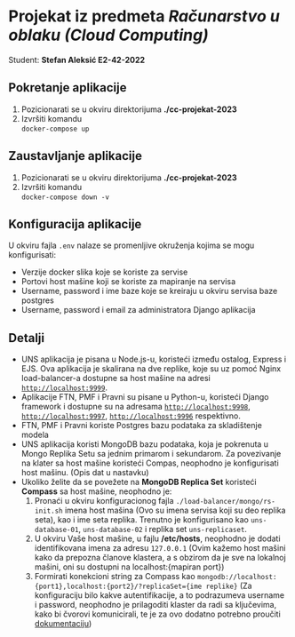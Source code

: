 <h1>Projekat iz predmeta <em>Računarstvo u oblaku (Cloud Computing)</em></h1>
<p>Student: <strong>Stefan Aleksić E2-42-2022</strong></p>

<h2>Pokretanje aplikacije</h2>
<ol>
  <li>Pozicionarati se u okviru direktorijuma <strong>./cc-projekat-2023</strong></li>
  <li>Izvršiti komandu</br>
    <code>docker-compose up</code>
  </li>
</ol>

<h2>Zaustavljanje aplikacije</h2>
<ol>
  <li>Pozicionarati se u okviru direktorijuma <strong>./cc-projekat-2023</strong></li>
  <li>Izvršiti komandu</br>
    <code>docker-compose down -v</code>
  </li>
</ol>

<h2>Konfiguracija aplikacije</h2>
<p>U okviru fajla <code>.env</code> nalaze se promenljive okruženja kojima se mogu konfigurisati:
<ul>
  <li>Verzije docker slika koje se koriste za servise</li>
  <li>Portovi host mašine koji se koriste za mapiranje na servisa</li>
  <li>Username, password i ime baze koje se kreiraju u okviru servisa baze postgres</li>
  <li>Username, password i email za administratora Django aplikacija</li>
</ul>

<h2>Detalji</h2>
<ul>
  <li>UNS aplikacija je pisana u Node.js-u, koristeći između ostalog, Express i EJS. Ova aplikacija je skalirana na dve replike, koje su uz pomoć Nginx load-balancer-a dostupne sa host mašine na adresi <a href="http://localhost:9999"><code>http://localhost:9999</code></a>.</li>
  <li>Aplikacije FTN, PMF i Pravni su pisane u Python-u, koristeći Django framework i dostupne su na adresama <a href="http://localhost:9998"><code>http://localhost:9998</code></a>, <a href="http://localhost:9997"><code>http://localhost:9997</code></a>, <a href="http://localhost:9996"><code>http://localhost:9996</code></a> respektivno. </li>
  <li>FTN, PMF i Pravni koriste Postgres bazu podataka za skladištenje modela</li>
  <li>UNS aplikacija koristi MongoDB bazu podataka, koja je pokrenuta u Mongo Replika Setu sa jednim primarom i sekundarom. Za povezivanje na klater sa host mašine koristeći Compas, neophodno je konfigurisati host mašinu. (Opis dat u nastavku)</li>
  <li>Ukoliko želite da se povežete na <strong>MongoDB Replica Set</strong> koristeći <strong>Compass</strong> sa host mašine, neophodno je:
    <ol>
      <li>Pronaći u okviru konfiguracionog fajla <code>./load-balancer/mongo/rs-init.sh</code> imena host mašina (Ovo su imena servisa koji su deo replika seta), kao i ime seta replika. Trenutno je konfigurisano kao <code>uns-database-01</code>, <code>uns-database-02</code> i replika set <code>uns-replicaset</code>.
      </li>
      <li>U okviru Vaše host mašine, u fajlu <strong>/etc/hosts</strong>, neophodno je dodati identifikovana imena za adresu <code>127.0.0.1</code> (Ovim kažemo host mašini kako da prepozna članove klastera, a s obzirom da je sve na lokalnoj mašini, oni su dostupni na localhost:{mapiran port})
      </li>
      <li>Formirati konekcioni string za <string>Compass</string> kao <code>mongodb://localhost:{port1},localhost:{port2}/?replicaSet={ime replike}</code> (Za konfiguraciju bilo kakve autentifikacije, a to podrazumeva username i password, neophodno je prilagoditi klaster da radi sa ključevima, kako bi čvorovi komunicirali, te je za ovo dodatno potrebno proučiti <a href="https://www.mongodb.com/docs/manual/tutorial/deploy-replica-set-with-keyfile-access-control/">dokumentaciju</a>)
      </li>
    </ol>
  </li>
</ul>
